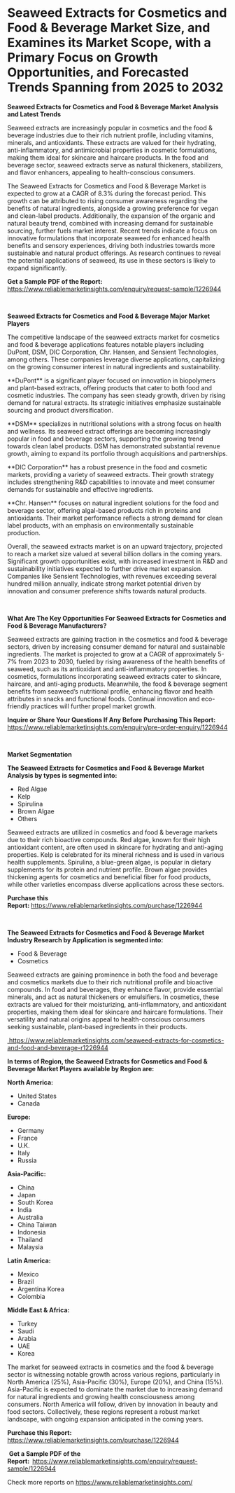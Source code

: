 <p><h1>Seaweed Extracts for Cosmetics and Food & Beverage Market Size, and Examines its Market Scope, with a Primary Focus on Growth Opportunities, and Forecasted Trends Spanning from 2025 to 2032</h1></p><p><strong>Seaweed Extracts for Cosmetics and Food & Beverage Market Analysis and Latest Trends</strong></p>
<p><p>Seaweed extracts are increasingly popular in cosmetics and the food & beverage industries due to their rich nutrient profile, including vitamins, minerals, and antioxidants. These extracts are valued for their hydrating, anti-inflammatory, and antimicrobial properties in cosmetic formulations, making them ideal for skincare and haircare products. In the food and beverage sector, seaweed extracts serve as natural thickeners, stabilizers, and flavor enhancers, appealing to health-conscious consumers.</p><p>The Seaweed Extracts for Cosmetics and Food & Beverage Market is expected to grow at a CAGR of 8.3% during the forecast period. This growth can be attributed to rising consumer awareness regarding the benefits of natural ingredients, alongside a growing preference for vegan and clean-label products. Additionally, the expansion of the organic and natural beauty trend, combined with increasing demand for sustainable sourcing, further fuels market interest. Recent trends indicate a focus on innovative formulations that incorporate seaweed for enhanced health benefits and sensory experiences, driving both industries towards more sustainable and natural product offerings. As research continues to reveal the potential applications of seaweed, its use in these sectors is likely to expand significantly.</p></p>
<p><strong>Get a Sample PDF of the Report:&nbsp;</strong> <a href="https://www.reliablemarketinsights.com/enquiry/request-sample/1226944?utm_campaign=2441&utm_medium=2&utm_source=Github&utm_content=ia&utm_term=03042025&utm_id=seaweed-extracts-for-cosmetics-and-food-beverage">https://www.reliablemarketinsights.com/enquiry/request-sample/1226944</a></p>
<p>&nbsp;</p>
<p><strong>Seaweed Extracts for Cosmetics and Food & Beverage Major Market Players</strong></p>
<p><p>The competitive landscape of the seaweed extracts market for cosmetics and food & beverage applications features notable players including DuPont, DSM, DIC Corporation, Chr. Hansen, and Sensient Technologies, among others. These companies leverage diverse applications, capitalizing on the growing consumer interest in natural ingredients and sustainability.</p><p>**DuPont** is a significant player focused on innovation in biopolymers and plant-based extracts, offering products that cater to both food and cosmetic industries. The company has seen steady growth, driven by rising demand for natural extracts. Its strategic initiatives emphasize sustainable sourcing and product diversification.</p><p>**DSM** specializes in nutritional solutions with a strong focus on health and wellness. Its seaweed extract offerings are becoming increasingly popular in food and beverage sectors, supporting the growing trend towards clean label products. DSM has demonstrated substantial revenue growth, aiming to expand its portfolio through acquisitions and partnerships.</p><p>**DIC Corporation** has a robust presence in the food and cosmetic markets, providing a variety of seaweed extracts. Their growth strategy includes strengthening R&D capabilities to innovate and meet consumer demands for sustainable and effective ingredients.</p><p>**Chr. Hansen** focuses on natural ingredient solutions for the food and beverage sector, offering algal-based products rich in proteins and antioxidants. Their market performance reflects a strong demand for clean label products, with an emphasis on environmentally sustainable production.</p><p>Overall, the seaweed extracts market is on an upward trajectory, projected to reach a market size valued at several billion dollars in the coming years. Significant growth opportunities exist, with increased investment in R&D and sustainability initiatives expected to further drive market expansion. Companies like Sensient Technologies, with revenues exceeding several hundred million annually, indicate strong market potential driven by innovation and consumer preference shifts towards natural products.</p></p>
<p>&nbsp;</p>
<p><strong>What Are The Key Opportunities For Seaweed Extracts for Cosmetics and Food & Beverage Manufacturers?</strong></p>
<p><p>Seaweed extracts are gaining traction in the cosmetics and food & beverage sectors, driven by increasing consumer demand for natural and sustainable ingredients. The market is projected to grow at a CAGR of approximately 5-7% from 2023 to 2030, fueled by rising awareness of the health benefits of seaweed, such as its antioxidant and anti-inflammatory properties. In cosmetics, formulations incorporating seaweed extracts cater to skincare, haircare, and anti-aging products. Meanwhile, the food & beverage segment benefits from seaweed’s nutritional profile, enhancing flavor and health attributes in snacks and functional foods. Continual innovation and eco-friendly practices will further propel market growth.</p></p>
<p><strong>Inquire or Share Your Questions If Any Before Purchasing This Report:</strong> <a href="https://www.reliablemarketinsights.com/enquiry/pre-order-enquiry/1226944?utm_campaign=2441&utm_medium=2&utm_source=Github&utm_content=ia&utm_term=03042025&utm_id=seaweed-extracts-for-cosmetics-and-food-beverage">https://www.reliablemarketinsights.com/enquiry/pre-order-enquiry/1226944</a></p>
<p>&nbsp;</p>
<p><strong>Market Segmentation</strong></p>
<p><strong>The Seaweed Extracts for Cosmetics and Food & Beverage Market Analysis by types is segmented into:</strong></p>
<p><ul><li>Red Algae</li><li>Kelp</li><li>Spirulina</li><li>Brown Algae</li><li>Others</li></ul></p>
<p><p>Seaweed extracts are utilized in cosmetics and food & beverage markets due to their rich bioactive compounds. Red algae, known for their high antioxidant content, are often used in skincare for hydrating and anti-aging properties. Kelp is celebrated for its mineral richness and is used in various health supplements. Spirulina, a blue-green algae, is popular in dietary supplements for its protein and nutrient profile. Brown algae provides thickening agents for cosmetics and beneficial fiber for food products, while other varieties encompass diverse applications across these sectors.</p></p>
<p><strong>Purchase this Report:&nbsp;</strong><a href="https://www.reliablemarketinsights.com/purchase/1226944?utm_campaign=2441&utm_medium=2&utm_source=Github&utm_content=ia&utm_term=03042025&utm_id=seaweed-extracts-for-cosmetics-and-food-beverage">https://www.reliablemarketinsights.com/purchase/1226944</a></p>
<p>&nbsp;</p>
<p><strong>The Seaweed Extracts for Cosmetics and Food & Beverage Market Industry Research by Application is segmented into:</strong></p>
<p><ul><li>Food & Beverage</li><li>Cosmetics</li></ul></p>
<p><p>Seaweed extracts are gaining prominence in both the food and beverage and cosmetics markets due to their rich nutritional profile and bioactive compounds. In food and beverages, they enhance flavor, provide essential minerals, and act as natural thickeners or emulsifiers. In cosmetics, these extracts are valued for their moisturizing, anti-inflammatory, and antioxidant properties, making them ideal for skincare and haircare formulations. Their versatility and natural origins appeal to health-conscious consumers seeking sustainable, plant-based ingredients in their products.</p></p>
<p><a href="https://www.reliablemarketinsights.com/seaweed-extracts-for-cosmetics-and-food-and-beverage-r1226944?utm_campaign=2441&utm_medium=2&utm_source=Github&utm_content=ia&utm_term=03042025&utm_id=seaweed-extracts-for-cosmetics-and-food-beverage">&nbsp;https://www.reliablemarketinsights.com/seaweed-extracts-for-cosmetics-and-food-and-beverage-r1226944</a></p>
<p><strong>In terms of Region, the Seaweed Extracts for Cosmetics and Food & Beverage Market Players available by Region are:</strong></p>
<p>
    <p> <strong> North America: </strong>
        <ul>
            <li>United States</li>
            <li>Canada</li>
        </ul>
        </p> 
    <p> <strong> Europe: </strong>
        <ul>
            <li>Germany</li>
            <li>France</li>
            <li>U.K.</li>
            <li>Italy</li>
            <li>Russia</li>
        </ul>
        </p> 
    <p> <strong> Asia-Pacific: </strong>
        <ul>
            <li>China</li>
            <li>Japan</li>
            <li>South Korea</li>
            <li>India</li>
            <li>Australia</li>
            <li>China Taiwan</li>
            <li>Indonesia</li>
            <li>Thailand</li>
            <li>Malaysia</li>
        </ul>
        </p> 
    <p> <strong> Latin America: </strong>
        <ul>
            <li>Mexico</li>
            <li>Brazil</li>
            <li>Argentina Korea</li>
            <li>Colombia</li>
        </ul>
        </p> 
    <p> <strong> Middle East & Africa: </strong>
        <ul>
            <li>Turkey</li>
            <li>Saudi</li>
            <li>Arabia</li>
            <li>UAE</li>
            <li>Korea</li>
        </ul>
    </p>
    </p>
<p><p>The market for seaweed extracts in cosmetics and the food & beverage sector is witnessing notable growth across various regions, particularly in North America (25%), Asia-Pacific (30%), Europe (20%), and China (15%). Asia-Pacific is expected to dominate the market due to increasing demand for natural ingredients and growing health consciousness among consumers. North America will follow, driven by innovation in beauty and food sectors. Collectively, these regions represent a robust market landscape, with ongoing expansion anticipated in the coming years.</p></p>
<p><strong>Purchase this Report: </strong><a href="https://www.reliablemarketinsights.com/purchase/1226944?utm_campaign=2441&utm_medium=2&utm_source=Github&utm_content=ia&utm_term=03042025&utm_id=seaweed-extracts-for-cosmetics-and-food-beverage">https://www.reliablemarketinsights.com/purchase/1226944</a></p>
<p>&nbsp;<strong>Get a Sample PDF of the Report:&nbsp;&nbsp;</strong><a href="https://www.reliablemarketinsights.com/enquiry/request-sample/1226944?utm_campaign=2441&utm_medium=2&utm_source=Github&utm_content=ia&utm_term=03042025&utm_id=seaweed-extracts-for-cosmetics-and-food-beverage">https://www.reliablemarketinsights.com/enquiry/request-sample/1226944</a></p>
<p><strong></strong></p>
<p>Check more reports on <a href="https://www.reliablemarketinsights.com/?utm_campaign=2441&utm_medium=2&utm_source=Github&utm_content=ia&utm_term=03042025&utm_id=seaweed-extracts-for-cosmetics-and-food-beverage">https://www.reliablemarketinsights.com/</a></p>